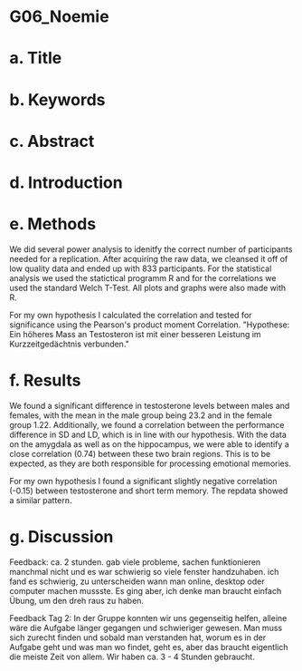 # G06_Noemie


# a.	Title

# b. Keywords 

# c.	Abstract

# d.	Introduction

# e.	Methods
We did several power analysis to idenitfy the correct number of participants needed for a replication. After acquiring the raw data, we cleansed it off of low quality data and ended up with 833 participants. For the statistical analysis we used the statictical programm R and for the correlations we used the standard Welch T-Test. All plots and graphs were also made with R.

For my own hypothesis I calculated the correlation and tested for significance using the Pearson's product moment Correlation. 
"Hypothese: Ein höheres Mass an Testosteron ist mit einer besseren Leistung im Kurzzeitgedächtnis verbunden."

# f.	Results
We found a significant difference in testosterone levels between males and females, with the mean in the male group being 23.2 and in the female group 1.22. Additionally, we found a correlation between the performance difference in SD and LD, which is in line with our hypothesis. With the data on the amygdala as well as on the hippocampus, we were able to identify a close correlation (0.74) between these two brain regions. This is to be expected, as they are both responsible for processing emotional memories.

For my own hypothesis I found a significant slightly negative correlation (-0.15) between testosterone and short term memory. The repdata showed a similar pattern. 


# g.	Discussion



Feedback: ca. 2 stunden. gab viele probleme, sachen funktionieren manchmal nicht und es war schwierig so viele fenster handzuhaben. ich fand es schwierig, zu unterscheiden wann man online, desktop oder computer machen mussste. Es ging aber, ich denke man braucht einfach Übung, um den dreh raus zu haben.

Feedback Tag 2: In der Gruppe konnten wir uns gegenseitig helfen, alleine wäre die Aufgabe länger gegangen und schwieriger gewesen. Man muss sich zurecht finden und sobald man verstanden hat, worum es in der Aufgabe geht und was man wo findet, geht es, aber das braucht eigentlich die meiste Zeit von allem. Wir haben ca. 3 - 4 Stunden gebraucht. 









